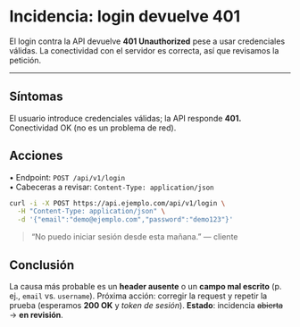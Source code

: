 # Incidencia: login devuelve 401
El login contra la API devuelve **401 Unauthorized** pese a usar credenciales válidas.
La conectividad con el servidor es correcta, así que revisamos la petición.
****
## Síntomas
El usuario introduce credenciales válidas; la API responde **401.** \
Conectividad OK (no es un problema de red).
## Acciones
• Endpoint: ```POST /api/v1/login``` <br>
• Cabeceras a revisar: ```Content-Type: application/json```
``` bash
curl -i -X POST https://api.ejemplo.com/api/v1/login \
  -H "Content-Type: application/json" \
  -d '{"email":"demo@ejemplo.com","password":"demo123"}'
  ```
> “No puedo iniciar sesión desde esta mañana.” — cliente

## Conclusión
La causa más probable es un **header ausente** o un **campo mal escrito** (p. ej., ```email``` vs. ```username```).
Próxima acción: corregir la request y repetir la prueba (esperamos **200 OK** y *token de sesión*).
**Estado**: incidencia ~~abierta~~ → **en revisión**.